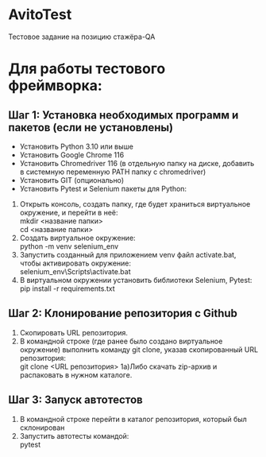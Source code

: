 # AvitoTest
Тестовое задание на позицию стажёра-QA

# Для работы тестового фреймворка: 
## Шаг 1: Установка необходимых программ и пакетов (если не установлены)
  - Установить Python 3.10 или выше
  - Установить Google Chrome 116
  - Установить Chromedriver 116 (в отдельную папку на диске, добавить в системную переменную PATH папку с chromedriver)
  - Установить GIT (опционально)
  - Установить Pytest и Selenium пакеты для Python:
1) Открыть консоль, создать папку, где будет храниться виртуальное окружение, и перейти в неё: \
 mkdir  <название папки> \
 cd  <название папки>
2) Создать виртуальное окружение: \
 python -m venv selenium_env
3) Запустить созданный для приложением venv файл activate.bat, чтобы активировать окружение: \
 selenium_env\Scripts\activate.bat
4) В виртуальном окружении установить библиотеки Selenium, Pytest: \
 pip install -r requirements.txt

## Шаг 2: Клонирование репозитория с Github
  1) Скопировать URL репозитория.
  2) В командной строке (где ранее было создано виртуальное окружение) выполнить команду git clone, указав скопированный URL репозитория: \
        git clone <URL репозитория>
  1а)Либо скачать zip-архив и распаковать в нужном каталоге.   
      
## Шаг 3: Запуск автотестов
  1) В командной строке перейти в каталог репозитория, который был склонирован
  2) Запустить автотесты командой: \
        pytest

